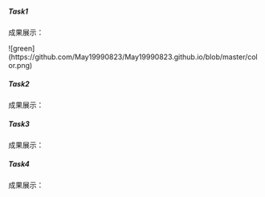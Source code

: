 <h5>Task1</h5>
<p>成果展示：</p>
![green](https://github.com/May19990823/May19990823.github.io/blob/master/color.png)
<h5>Task2</h5>
<p>成果展示：</p>
<h5>Task3</h5>
<p>成果展示：</p>
<h5>Task4</h5>
<p>成果展示：</p>
